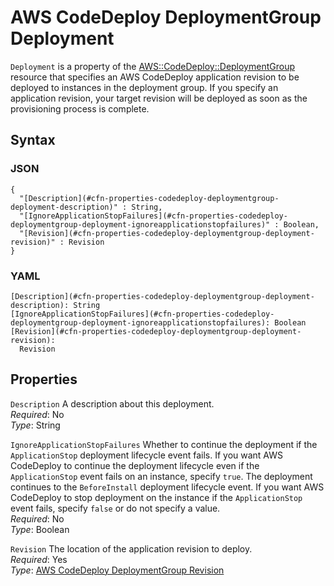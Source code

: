 # AWS CodeDeploy DeploymentGroup Deployment<a name="aws-properties-codedeploy-deploymentgroup-deployment"></a>

`Deployment` is a property of the [AWS::CodeDeploy::DeploymentGroup](aws-resource-codedeploy-deploymentgroup.md) resource that specifies an AWS CodeDeploy application revision to be deployed to instances in the deployment group\. If you specify an application revision, your target revision will be deployed as soon as the provisioning process is complete\.

## Syntax<a name="w4ab1c21c10c72c21c27b5"></a>

### JSON<a name="aws-properties-codedeploy-deploymentgroup-deployment-syntax.json"></a>

```
{
  "[Description](#cfn-properties-codedeploy-deploymentgroup-deployment-description)" : String,
  "[IgnoreApplicationStopFailures](#cfn-properties-codedeploy-deploymentgroup-deployment-ignoreapplicationstopfailures)" : Boolean,
  "[Revision](#cfn-properties-codedeploy-deploymentgroup-deployment-revision)" : Revision
}
```

### YAML<a name="aws-properties-codedeploy-deploymentgroup-deployment-syntax.yaml"></a>

```
[Description](#cfn-properties-codedeploy-deploymentgroup-deployment-description): String
[IgnoreApplicationStopFailures](#cfn-properties-codedeploy-deploymentgroup-deployment-ignoreapplicationstopfailures): Boolean
[Revision](#cfn-properties-codedeploy-deploymentgroup-deployment-revision):
  Revision
```

## Properties<a name="w4ab1c21c10c72c21c27b7"></a>

`Description`  <a name="cfn-properties-codedeploy-deploymentgroup-deployment-description"></a>
A description about this deployment\.  
*Required*: No  
*Type*: String

`IgnoreApplicationStopFailures`  <a name="cfn-properties-codedeploy-deploymentgroup-deployment-ignoreapplicationstopfailures"></a>
Whether to continue the deployment if the `ApplicationStop` deployment lifecycle event fails\. If you want AWS CodeDeploy to continue the deployment lifecycle even if the `ApplicationStop` event fails on an instance, specify `true`\. The deployment continues to the `BeforeInstall` deployment lifecycle event\. If you want AWS CodeDeploy to stop deployment on the instance if the `ApplicationStop` event fails, specify `false` or do not specify a value\.  
*Required*: No  
*Type*: Boolean

`Revision`  <a name="cfn-properties-codedeploy-deploymentgroup-deployment-revision"></a>
The location of the application revision to deploy\.  
*Required*: Yes  
*Type*: [AWS CodeDeploy DeploymentGroup Revision](aws-properties-codedeploy-deploymentgroup-deployment-revision.md)